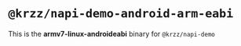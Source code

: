 # `@krzz/napi-demo-android-arm-eabi`

This is the **armv7-linux-androideabi** binary for `@krzz/napi-demo`
